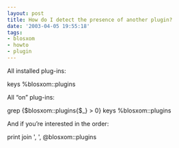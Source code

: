 ```yaml
---
layout: post
title: How do I detect the presence of another plugin?
date: '2003-04-05 19:55:18'
tags:
- blosxom
- howto
- plugin
---
```



All installed plug-ins:

keys %blosxom::plugins

All “on” plug-ins:

grep {$blosxom::plugins{$_} > 0} keys %blosxom::plugins

And if you’re interested in the order:

print join ', ', @blosxom::plugins


